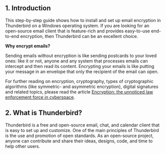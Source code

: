## 1. Introduction

This step-by-step guide shows how to install and set up email encryption in Thunderbird on a Windows operating system. If you are looking for an open-source email client that is feature-rich and provides easy-to-use end-to-end encryption, then Thunderbird can be an excellent choice.

**Why encrypt emails?**

Sending emails without encryption is like sending postcards to your loved ones: like it or not, anyone and any system that processes emails can intercept and then read its content. Encrypting your emails is like putting your message in an envelope that only the recipient of the email can open.

For further reading on encryption, cryptography, types of cryptographic algorithms (like symmetric- and asymmetric encryption), digital signatures and related topics, please read the article [Encryption: the unnoticed law enforcement force in cyberspace](https://www.cybersecurity.lu/tool/encryption-the-unnoticed-law-enforcement-force-in-cyberspace/).

## 2. What is Thunderbird?

Thunderbird is a free and open-source email, chat, and calendar client that is easy to set up and customize. One of the main principles of Thunderbird is the use and promotion of open standards. As an open-source project, anyone can contribute and share their ideas, designs, code, and time to help other users.